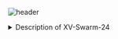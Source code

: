 ![header](https://capsule-render.vercel.app/api?type=waving&text=XV-Swarm-2024&ccolor=&animation=fadeIn&color=gradient&fontColor=000000&customColorList=2)
<details>  
    <summary>Description of XV-Swarm-24</summary>
        The objective of this class was to create and program swarm drones ourselves. For the first few weeks of class we built the drones with m
</details>
